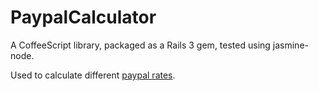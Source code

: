 # PaypalCalculator

A CoffeeScript library, packaged as a Rails 3 gem, tested using jasmine-node.

Used to calculate different [paypal rates](http://www.doorkeeper.jp/paypal_calculator).
